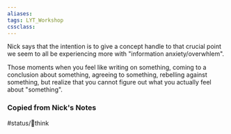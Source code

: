 ```yaml
---
aliases:
tags: LYT_Workshop  
cssclass:
---
```


Nick says that the intention is to give a concept handle to that crucial point we seem to all be experiencing more with "information anxiety/overwhlem".

Those moments when you feel like writing on something, coming to a conclusion about something, agreeing to something, rebelling against something, but realize that you cannot figure out what you actually feel about "something". 

### Copied from Nick's Notes
#status/💭think 



